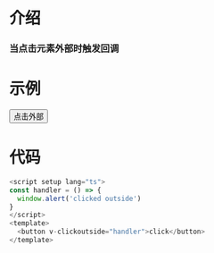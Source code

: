 # 介绍

### 当点击元素外部时触发回调

# 示例

<script setup>
const handler = () => {
  window.alert('clicked outside')
}
</script>

<button v-clickoutside="handler">点击外部</button>

# 代码

```js
<script setup lang="ts">
const handler = () => {
  window.alert('clicked outside')
}
</script>
<template>
  <button v-clickoutside="handler">click</button>
</template>
```
